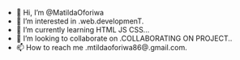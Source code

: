 - 👋 Hi, I’m @MatildaOforiwa
- 👀 I’m interested in .web.developmenT.
- 🌱 I’m currently learning HTML JS CSS...
- 💞️ I’m looking to collaborate on .COLLABORATING ON PROJECT..
- 📫 How to reach me .mtildaoforiwa86@.gmail.com.

<!---
MatildaOforiwa/MatildaOforiwa is a ✨ special ✨ repository because its `README.md` (this file) appears on your GitHub profile.
You can click the Preview link to take a look at your changes.
--->
